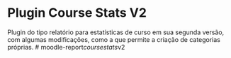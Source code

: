 # Plugin Course Stats V2
Plugin do tipo relatório para estatísticas de curso em sua segunda versão, com algumas modificações, como a que permite a criação de categorias próprias.
#   m o o d l e - r e p o r t _ c o u r s e s t a t s _ v 2  
 